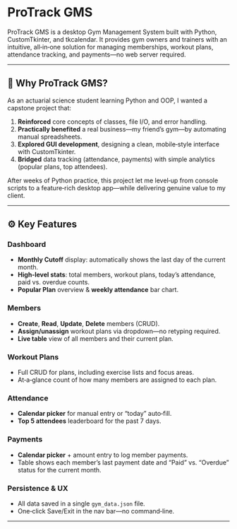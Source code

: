 # ProTrack GMS

ProTrack GMS is a desktop Gym Management System built with Python, CustomTkinter, and tkcalendar. It provides gym owners and trainers with an intuitive, all‑in‑one solution for managing memberships, workout plans, attendance tracking, and payments—no web server required.

---

## 🚀 Why ProTrack GMS?

As an actuarial science student learning Python and OOP, I wanted a capstone project that:

1. **Reinforced** core concepts of classes, file I/O, and error handling.  
2. **Practically benefited** a real business—my friend’s gym—by automating manual spreadsheets.  
3. **Explored GUI development**, designing a clean, mobile‑style interface with CustomTkinter.  
4. **Bridged** data tracking (attendance, payments) with simple analytics (popular plans, top attendees).

After weeks of Python practice, this project let me level‑up from console scripts to a feature‑rich desktop app—while delivering genuine value to my client.

---

## ⚙️ Key Features

### Dashboard
- **Monthly Cutoff** display: automatically shows the last day of the current month.  
- **High‑level stats**: total members, workout plans, today’s attendance, paid vs. overdue counts.  
- **Popular Plan** overview & **weekly attendance** bar chart.  

### Members
- **Create**, **Read**, **Update**, **Delete** members (CRUD).  
- **Assign/unassign** workout plans via dropdown—no retyping required.  
- **Live table** view of all members and their current plan.

### Workout Plans
- Full CRUD for plans, including exercise lists and focus areas.  
- At‑a‑glance count of how many members are assigned to each plan.

### Attendance
- **Calendar picker** for manual entry or “today” auto‑fill.  
- **Top 5 attendees** leaderboard for the past 7 days.

### Payments
- **Calendar picker** + amount entry to log member payments.  
- Table shows each member’s last payment date and “Paid” vs. “Overdue” status for the current month.

### Persistence & UX
- All data saved in a single `gym_data.json` file.   
- One‑click Save/Exit in the nav bar—no command‑line.

---
